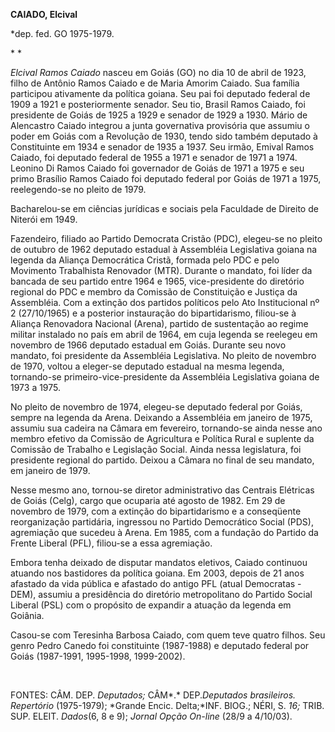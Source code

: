 **CAIADO, Elcival**

\*dep. fed. GO 1975-1979.

* *

*Elcival Ramos Caiado* nasceu em Goiás (GO) no dia 10 de abril de 1923,
filho de Antônio Ramos Caiado e de Maria Amorim Caiado. Sua família
participou ativamente da política goiana. Seu pai foi deputado federal
de 1909 a 1921 e posteriormente senador. Seu tio, Brasil Ramos Caiado,
foi presidente de Goiás de 1925 a 1929 e senador de 1929 a 1930. Mário
de Alencastro Caiado integrou a junta governativa provisória que assumiu
o poder em Goiás com a Revolução de 1930, tendo sido também deputado à
Constituinte em 1934 e senador de 1935 a 1937. Seu irmão, Emival Ramos
Caiado, foi deputado federal de 1955 a 1971 e senador de 1971 a 1974.
Leonino Di Ramos Caiado foi governador de Goiás de 1971 a 1975 e seu
primo Brasílio Ramos Caiado foi deputado federal por Goiás de 1971 a
1975, reelegendo-se no pleito de 1979.

Bacharelou-se em ciências jurídicas e sociais pela Faculdade de Direito
de Niterói em 1949.

Fazendeiro, filiado ao Partido Democrata Cristão (PDC), elegeu-se no
pleito de outubro de 1962 deputado estadual à Assembléia Legislativa
goiana na legenda da Aliança Democrática Cristã, formada pelo PDC e pelo
Movimento Trabalhista Renovador (MTR). Durante o mandato, foi líder da
bancada de seu partido entre 1964 e 1965, vice-presidente do diretório
regional do PDC e membro da Comissão de Constituição e Justiça da
Assembléia. Com a extinção dos partidos políticos pelo Ato Institucional
nº 2 (27/10/1965) e a posterior instauração do bipartidarismo, filiou-se
à Aliança Renovadora Nacional (Arena), partido de sustentação ao regime
militar instalado no país em abril de 1964, em cuja legenda se reelegeu
em novembro de 1966 deputado estadual em Goiás. Durante seu novo
mandato, foi presidente da Assembléia Legislativa. No pleito de novembro
de 1970, voltou a eleger-se deputado estadual na mesma legenda,
tornando-se primeiro-vice-presidente da Assembléia Legislativa goiana de
1973 a 1975.

No pleito de novembro de 1974, elegeu-se deputado federal por Goiás,
sempre na legenda da Arena. Deixando a Assembléia em janeiro de 1975,
assumiu sua cadeira na Câmara em fevereiro, tornando-se ainda nesse ano
membro efetivo da Comissão de Agricultura e Política Rural e suplente da
Comissão de Trabalho e Legislação Social. Ainda nessa legislatura, foi
presidente regional do partido. Deixou a Câmara no final de seu mandato,
em janeiro de 1979.

Nesse mesmo ano, tornou-se diretor administrativo das Centrais Elétricas
de Goiás (Celg), cargo que ocuparia até agosto de 1982. Em 29 de
novembro de 1979, com a extinção do bipartidarismo e a conseqüente
reorganização partidária, ingressou no Partido Democrático Social (PDS),
agremiação que sucedeu à Arena. Em 1985, com a fundação do Partido da
Frente Liberal (PFL), filiou-se a essa agremiação.

Embora tenha deixado de disputar mandatos eletivos, Caiado continuou
atuando nos bastidores da política goiana. Em 2003, depois de 21 anos
afastado da vida pública e afastado do antigo PFL (atual Democratas -
DEM), assumiu a presidência do diretório metropolitano do Partido Social
Liberal (PSL) com o propósito de expandir a atuação da legenda em
Goiânia.  

Casou-se com Teresinha Barbosa Caiado, com quem teve quatro filhos. Seu
genro Pedro Canedo foi constituinte (1987-1988) e deputado federal por
Goiás (1987-1991, 1995-1998, 1999-2002).

 

FONTES: CÂM. DEP. *Deputados;* CÂM*.* DEP.*Deputados brasileiros.
Repertório* (1975-1979); *Grande Encic. Delta;*INF. BIOG.; NÉRI, S.
*16;* TRIB. SUP. ELEIT. *Dados*(6, 8 e 9); *Jornal Opção On-line* (28/9
a 4/10/03).

 
